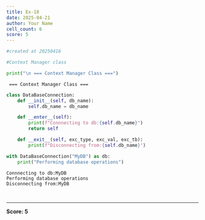 ```yaml
---
title: Ex-18
date: 2025-04-21
author: Your Name
cell_count: 6
score: 5
---
```


```python
#created at 20250416
```


```python
#Context Manager class
```


```python
print("\n === Context Manager Class ===")
```

    
     === Context Manager Class ===



```python
class DataBaseConnection:
    def __init__(self, db_name):
        self.db_name = db_name

    def __enter__(self):
        print(f"Connnecting to db:{self.db_name}")
        return self

    def __exit__(self, exc_type, exc_val, exc_tb):
        print(f"Disconnecting from:{self.db_name}")

with DataBaseConnection("MyDB") as db:
    print("Performing database operations")
```

    Connnecting to db:MyDB
    Performing database operations
    Disconnecting from:MyDB



```python

```


```python

```


---
**Score: 5**